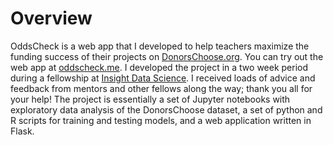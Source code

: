 # Overview

OddsCheck is a web app that I developed to help teachers maximize 
the funding success of their projects on [DonorsChoose.org](donorschoose.org).
You can try out the web app at [oddscheck.me](oddscheck.me).
I developed the project in a two week period during a fellowship at
[Insight Data Science](http://insightdatascience.com/).
I received loads of advice and feedback from mentors and other fellows 
along the way; thank you all for your help!
The project is essentially a set of Jupyter notebooks with exploratory
data analysis of the DonorsChoose dataset, a set of python and R scripts
for training and testing models, and a web application written in Flask.


